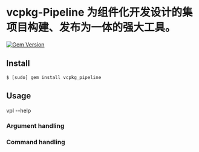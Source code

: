 # vcpkg-Pipeline 为组件化开发设计的集项目构建、发布为一体的强大工具。

[![Gem Version](https://img.shields.io/gem/v/vcpkg_pipeline)](https://rubygems.org/gems/vcpkg_pipeline)

## Install

```
$ [sudo] gem install vcpkg_pipeline
```

## Usage

vpl --help

### Argument handling

### Command handling
